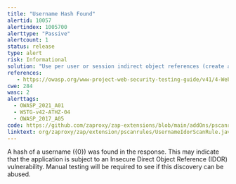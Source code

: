 ```yaml
---
title: "Username Hash Found"
alertid: 10057
alertindex: 1005700
alerttype: "Passive"
alertcount: 1
status: release
type: alert
risk: Informational
solution: "Use per user or session indirect object references (create a temporary mapping at time of use). Or, ensure that each use of a direct object reference is tied to an authorization check to ensure the user is authorized for the requested object. "
references:
   - https://owasp.org/www-project-web-security-testing-guide/v41/4-Web_Application_Security_Testing/05-Authorization_Testing/04-Testing_for_Insecure_Direct_Object_References.html
cwe: 284
wasc: 2
alerttags: 
  - OWASP_2021_A01
  - WSTG-v42-ATHZ-04
  - OWASP_2017_A05
code: https://github.com/zaproxy/zap-extensions/blob/main/addOns/pscanrules/src/main/java/org/zaproxy/zap/extension/pscanrules/UsernameIdorScanRule.java
linktext: org/zaproxy/zap/extension/pscanrules/UsernameIdorScanRule.java
---
```

A hash of a username ({0}) was found in the response. This may indicate that the application is subject to an Insecure Direct Object Reference (IDOR) vulnerability. Manual testing will be required to see if this discovery can be abused.
